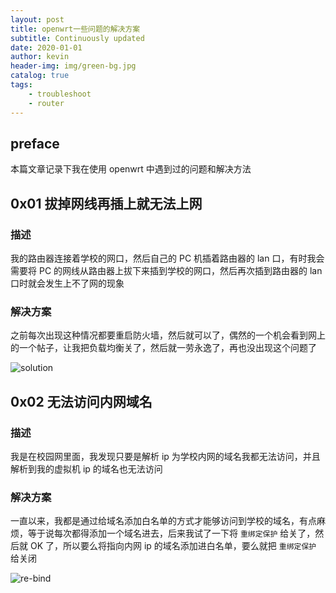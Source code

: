 ```yaml
---
layout: post
title: openwrt一些问题的解决方案
subtitle: Continuously updated
date: 2020-01-01
author: kevin
header-img: img/green-bg.jpg
catalog: true
tags:
    - troubleshoot
    - router
---
```






## preface



本篇文章记录下我在使用 openwrt 中遇到过的问题和解决方法



## 0x01 拔掉网线再插上就无法上网



### 描述



我的路由器连接着学校的网口，然后自己的 PC 机插着路由器的 lan 口，有时我会需要将 PC 的网线从路由器上拔下来插到学校的网口，然后再次插到路由器的 lan 口时就会发生上不了网的现象



### 解决方案



之前每次出现这种情况都要重启防火墙，然后就可以了，偶然的一个机会看到网上的一个帖子，让我把负载均衡关了，然后就一劳永逸了，再也没出现这个问题了

![solution](https://i.loli.net/2020/01/01/j82rVRsZMCI6ndz.png)



## 0x02 无法访问内网域名



### 描述



我是在校园网里面，我发现只要是解析 ip 为学校内网的域名我都无法访问，并且解析到我的虚拟机 ip 的域名也无法访问



### 解决方案



一直以来，我都是通过给域名添加白名单的方式才能够访问到学校的域名，有点麻烦，等于说每次都得添加一个域名进去，后来我试了一下将 `重绑定保护` 给关了，然后就 OK 了，所以要么将指向内网 ip 的域名添加进白名单，要么就把 `重绑定保护` 给关闭

![re-bind](https://i.loli.net/2020/01/01/xWQIqYV1z7Gl5Dm.png)

